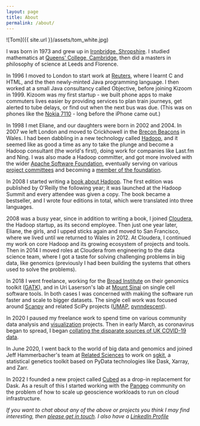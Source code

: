 ```yaml
---
layout: page
title: About
permalink: /about/
---
```


![Tom]({{ site.url }}/assets/tom_white.jpg)

I was born in 1973 and grew up in [Ironbridge, Shropshire](https://en.wikipedia.org/wiki/Ironbridge).
I studied mathematics at [Queens' College, Cambridge](https://en.wikipedia.org/wiki/Queens%27_College,_Cambridge),
then did a masters in philosophy of science at Leeds and Florence.

In 1996 I moved to London to start work at [Reuters](https://en.wikipedia.org/wiki/Reuters), where I learnt C and HTML, and the
then newly-minted Java programming language. I then worked at a small Java consultancy
called Objective, before joining Kizoom in 1999. Kizoom was my first startup - we built
phone apps to make commuters lives easier by providing services to plan train journeys, get alerted
to tube delays, or find out when the next bus was due. (This was on phones like the [Nokia 7110](https://en.wikipedia.org/wiki/Nokia_7110) - long before the iPhone came out.)

In 1998 I met Eliane, and our daughters were born in 2002 and 2004. In 2007 we left
London and moved to Crickhowell in the [Brecon Beacons](https://en.wikipedia.org/wiki/Brecon_Beacons) in Wales.
I had been dabbling in a new technology called [Hadoop](https://hadoop.apache.org/), and
it seemed like as good a time as any to take the plunge and become a Hadoop consultant
(the world's first), doing work for companies like Last.fm and Ning. I was also made a Hadoop
committer, and got more involved with the wider [Apache Software Foundation](https://www.apache.org/),
eventually serving on various [project committees](http://hadoop.apache.org/who.html)
and becoming a [member of the foundation](http://www.apache.org/foundation/members.html).

In 2008 I started writing a [book about Hadoop](http://www.hadoopbook.com/). The first edition was published by O'Reilly
the following year; it was launched at the Hadoop Summit and every attendee was given a copy.
The book became a bestseller, and I wrote four editions in total, which were translated into three languages.

2008 was a busy year, since in addition to writing a book, I joined [Cloudera](https://www.cloudera.com/),
the Hadoop startup, as its second employee.
Then just one year later, Eliane, the girls, and I upped sticks again and moved to San Francisco,
where we lived until we returned to Wales in 2012.
At Cloudera, I continued my work on core Hadoop and its growing ecosystem of projects
and tools. Then in 2014 I moved roles at Cloudera from engineering to the data science team, where I got
a taste for solving challenging problems in big data, like genomics (previously I had
been building the systems that others used to solve the problems).

In 2018 I went freelance, working for the [Broad Institute](https://www.broadinstitute.org/) on their genomics toolkit
([GATK](https://software.broadinstitute.org/gatk/)), and in Uri Laserson's lab at
[Mount Sinai](https://icahn.mssm.edu/) on single cell software tools. In both cases I was concerned
with making the software run faster and scale to bigger datasets. The single cell work was focused around
[Scanpy](https://scanpy.readthedocs.io/) and related SciPy projects ([UMAP](https://umap-learn.readthedocs.io/),
[pynndescent](https://github.com/lmcinnes/pynndescent)).

In 2020 I paused my freelance work to spend time on various community
data analysis and [visualization](http://tom-e-white.com/datavision/) projects.
Then in early March, as coronavirus began to spread, I began [collating the disparate sources of UK COVID-19 data](https://github.com/tomwhite/covid-19-uk-data).

In June 2020, I went back to the world of big data and genomics and joined Jeff Hammerbacher's team at [Related Sciences](https://www.related.vc/) to work on [sgkit](https://github.com/pystatgen/sgkit), a statistical genetics toolkit based on PyData technologies like Dask, Xarray, and Zarr.

In 2022 I founded a new project called [Cubed](https://github.com/cubed-dev/cubed) as a drop-in replacement for Dask. As a result of this I started working with the [Pangeo](https://discourse.pangeo.io/) community on the problem of how to scale up geoscience workloads to run on cloud infrastructure.

_If you want to chat about any of the above or projects you think I may find interesting, then [please get in touch](mailto:tom.e.white@gmail.com). I also have a [LinkedIn Profile](https://www.linkedin.com/in/tomwhite/)_

